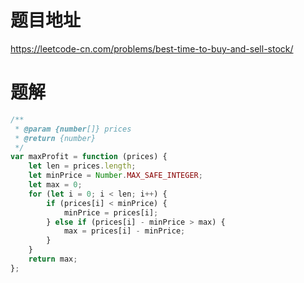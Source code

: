 # 题目地址
https://leetcode-cn.com/problems/best-time-to-buy-and-sell-stock/

# 题解
```js
/**
 * @param {number[]} prices
 * @return {number}
 */
var maxProfit = function (prices) {
    let len = prices.length;
    let minPrice = Number.MAX_SAFE_INTEGER;
    let max = 0;
    for (let i = 0; i < len; i++) {
        if (prices[i] < minPrice) {
            minPrice = prices[i];
        } else if (prices[i] - minPrice > max) {
            max = prices[i] - minPrice;
        }
    }
    return max;
};
```